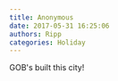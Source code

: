 ```yaml
---
title: Anonymous
date: 2017-05-31 16:25:06
authors: Ripp
categories: Holiday
---
```


 GOB's built this city!